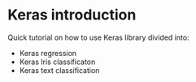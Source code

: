 # Keras introduction

Quick tutorial on how to use Keras library divided into:

- Keras regression
- Keras Iris classificaton
- Keras text classification

